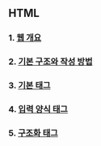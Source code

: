 ## HTML

### 1. [웹 개요](https://github.com/EunJi9739/JavaSpringClassA2/blob/main/%EC%A0%95%EB%A6%AC/CSS/%EC%9B%B9%20%EA%B0%9C%EC%9A%94.md)

### 2. [기본 구조와 작성 방법](https://github.com/EunJi9739/JavaSpringClassA2/blob/main/%EC%A0%95%EB%A6%AC/CSS/%EA%B8%B0%EB%B3%B8%20%EA%B5%AC%EC%A1%B0%EC%99%80%20%EC%9E%91%EC%84%B1%20%EB%B0%A9%EB%B2%95.md)

### 3. [기본 태그](https://github.com/EunJi9739/JavaSpringClassA2/blob/main/%EC%A0%95%EB%A6%AC/HTML/%EA%B8%B0%EB%B3%B8%20%ED%83%9C%EA%B7%B8.md)

### 4. [입력 양식 태그](https://github.com/EunJi9739/JavaSpringClassA2/blob/main/%EC%A0%95%EB%A6%AC/HTML/%EC%9E%85%EB%A0%A5%20%EC%96%91%EC%8B%9D%20%ED%83%9C%EA%B7%B8.md)

### 5. [구조화 태그](https://github.com/EunJi9739/JavaSpringClassA2/blob/main/%EC%A0%95%EB%A6%AC/HTML/%EA%B5%AC%EC%A1%B0%ED%99%94%20%ED%83%9C%EA%B7%B8.md)


